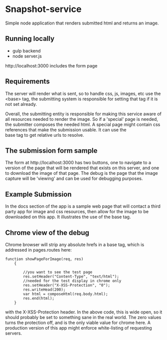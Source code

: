 # Snapshot-service

Simple node application that renders submitted html and returns an image.

## Running locally
* gulp backend
* node server.js

http://localhost:3000 includes the form page

## Requirements
The server will render what is sent, so to handle css, js, images, etc
use the &lt;base&gt; tag, the submitting system is responsible for setting that
tag if it is not set already. 

Overall, the submitting entity is responsible for making this service
aware of all resources needed to render the image. So if a 'special' page
is needed, the submitter composes the needed html. A special page might
contain css references that make the submission usable. It can use the  
base tag to get relative urls to resolve.

## The submission form sample
The form at http://localhost:3000 has two buttons, one to navigate to a
version of the page that will be rendered that exists on this server, 
and one to download the image of that page. The debug is the page that
the image capture will be 'viewing' and can be used for debugging
purposes.

## Example Submission
In the docs section of the app is a sample web page that will contact a 
third party app for image and css resources, then allow for the image
to be downloaded on this app. It illustrates the use of the base tag.

## Chrome view of the debug
Chrome browser will strip any absolute hrefs in a base tag, which is 
addressed in pages.routes here:
```
function showPageForImage(req, res)
    {

        //you want to see the test page
        res.setHeader("Content-Type", "text/html");
        //needed for the test display in chrome only       
        res.setHeader("X-XSS-Protection", "0");
        res.writeHead(200);
        var html = composeHtml(req.body.html);
        res.end(html);
    }
```
with the X-XSS-Protection header. In the above code, this is wide open, 
so it should probably be set to something sane in the real world. The
zero values turns the protection off, and is the only viable value for chrome
here. A production version of this app might enforce white-listing of 
requesting servers.

